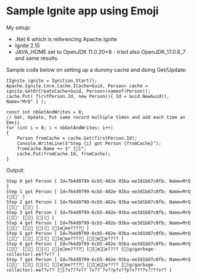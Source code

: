 # Sample Ignite app using Emoji 

My setup:
* .Net 6 which is referencing Apache.Ignite
* Ignite 2.15
* JAVA_HOME set to OpenJDK 11.0.20+8 - tried also OpenJDK_17.0.8_7 and same results.

Sample code below on setting up a dummy cache and doing Get/Update:
```
IIgnite ignite = Ignition.Start();
Apache.Ignite.Core.Cache.ICache<Guid, Person> cache = ignite.GetOrCreateCache<Guid, Person>(nameof(Person));
cache.Put( firstPerson.Id, new Person(){ Id = Guid.NewGuid(), Name="MrQ" } );

const int nbGetAndWrites = 8;
// Get, Update, Put same record multiple times and add each time an Emoji
for (int i = 0; i < nbGetAndWrites; i++)
{
    Person fromCache = cache.Get(firstPerson.Id);
    Console.WriteLine($"Step {i} got Person {fromCache}");
    fromCache.Name += $" [🐝]";
    cache.Put(fromCache.Id, fromCache);
}

```

Output:
```
Step 0 got Person [ Id=764d9799-6cb5-402e-93ba-ee3d1b87c0fb; Name=MrQ ]
Step 1 got Person [ Id=764d9799-6cb5-402e-93ba-ee3d1b87c0fb; Name=MrQ [🐝]' ]
Step 2 got Person [ Id=764d9799-6cb5-402e-93ba-ee3d1b87c0fb; Name=MrQ [🐝]' [🐝] ]
Step 3 got Person [ Id=764d9799-6cb5-402e-93ba-ee3d1b87c0fb; Name=MrQ [🐝]' [🐝] [🐝]( ]
Step 4 got Person [ Id=764d9799-6cb5-402e-93ba-ee3d1b87c0fb; Name=MrQ [🐝]' [🐝] [🐝]( [🐝]eee???? ]
Step 5 got Person [ Id=764d9799-6cb5-402e-93ba-ee3d1b87c0fb; Name=MrQ [🐝]' [🐝] [🐝]( [🐝]eee???? [🐝]ee???? ]
Step 6 got Person [ Id=764d9799-6cb5-402e-93ba-ee3d1b87c0fb; Name=MrQ [🐝]' [🐝] [🐝]( [🐝]eee???? [🐝]ee???? [🐝]g/garbage-collector).ee??v?? ]
Step 7 got Person [ Id=764d9799-6cb5-402e-93ba-ee3d1b87c0fb; Name=MrQ [🐝]' [🐝] [🐝]( [🐝]eee???? [🐝]ee???? [🐝]g/garbage-collector).ee??v?? [🐝]?v???v??`?v??`?v??p?v??p?v????v????v?? ]
```
